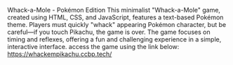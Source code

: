 Whack-a-Mole - Pokémon Edition
This minimalist "Whack-a-Mole" game, created using HTML, CSS, and JavaScript, features a text-based Pokémon theme. Players must quickly "whack" appearing Pokémon character, but be careful—if you touch Pikachu, the game is over. The game focuses on timing and reflexes, offering a fun and challenging experience in a simple, interactive interface.
access the game using the link below:
https://whackempikachu.ccbp.tech/
